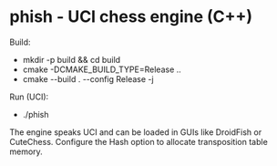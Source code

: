 # phish - UCI chess engine (C++)

Build:

- mkdir -p build && cd build
- cmake -DCMAKE_BUILD_TYPE=Release ..
- cmake --build . --config Release -j

Run (UCI):

- ./phish

The engine speaks UCI and can be loaded in GUIs like DroidFish or CuteChess. Configure the Hash option to allocate transposition table memory.